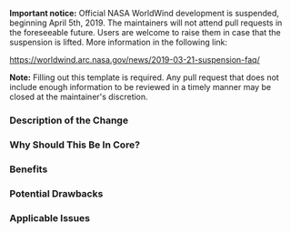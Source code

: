 **Important notice:** Official NASA WorldWind development is suspended, beginning April 5th, 2019. The maintainers
will not attend pull requests in the foreseeable future. Users are welcome to raise them in case that the suspension is
lifted. More information in the following link:
 
https://worldwind.arc.nasa.gov/news/2019-03-21-suspension-faq/

**Note:** Filling out this template is required. Any pull request that does not include enough information to be reviewed in a timely manner may be closed at the
maintainer's discretion.

### Description of the Change

### Why Should This Be In Core?

### Benefits

### Potential Drawbacks

### Applicable Issues